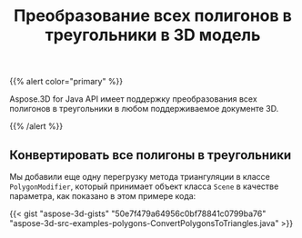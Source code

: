 ﻿---
title: Преобразование всех полигонов в треугольники в 3D модель
type: docs
weight: 10
url: /ru/java/convert-all-polygons-to-triangles-in-3d-model/
description: Aspose.3D for Java API имеет поддержку преобразования всех полигонов в треугольники в любом поддерживаемое документе 3D.
---
{{% alert color="primary" %}} 

Aspose.3D for Java API имеет поддержку преобразования всех полигонов в треугольники в любом поддерживаемое документе 3D.

{{% /alert %}} 
## **Конвертировать все полигоны в треугольники**
Мы добавили еще одну перегрузку метода триангуляции в классе `PolygonModifier`, который принимает объект класса `Scene` в качестве параметра, как показано в этом примере кода:

{{< gist "aspose-3d-gists" "50e7f479a64956c0bf78841c0799ba76" "aspose-3d-src-examples-polygons-ConvertPolygonsToTriangles.java" >}}

